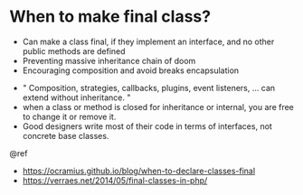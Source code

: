# When to make final class?

- Can make a class final, if they implement an interface, and no other public methods are defined 
- Preventing massive inheritance chain of doom
- Encouraging composition and avoid breaks encapsulation

* " Composition, strategies, callbacks, plugins, event listeners, ... can extend without inheritance. "
* when a class or method is closed for inheritance or internal, you are free to change it or remove it.
* Good designers write most of their code in terms of interfaces, not concrete base classes.

@ref
- https://ocramius.github.io/blog/when-to-declare-classes-final
- https://verraes.net/2014/05/final-classes-in-php/
